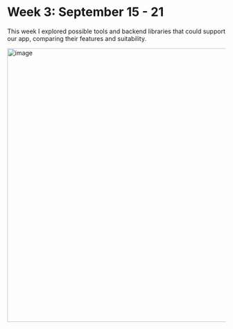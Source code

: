 # Week 3: September 15 - 21
This week I explored possible tools and backend libraries that could support our app, comparing their features and suitability.

<img width="1078" height="632" alt="image" src="[https://github.com/user-attachments/assets/report 1.png](https://github.com/COSC-499-W2025/capstone-project-team-7/blob/Logs/docs/logs/individualLogs/assets/report%201.PNG?raw=true)" />
